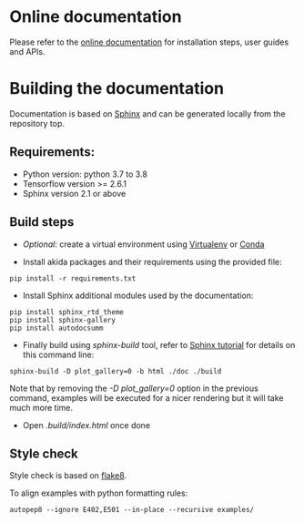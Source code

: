 # Online documentation
Please refer to the [online documentation](https://doc.brainchipinc.com/) for
installation steps, user guides and APIs.

# Building the documentation
Documentation is based on [Sphinx](https://www.sphinx-doc.org/en/master/) and
can be generated locally from the repository top.

## Requirements:
* Python version: python 3.7 to 3.8
* Tensorflow version >= 2.6.1
* Sphinx version 2.1 or above

## Build steps
* *Optional*: create a virtual environment using
[Virtualenv](https://virtualenv.pypa.io/en/latest/) or
[Conda](https://docs.conda.io/en/latest/)

* Install akida packages and their requirements using the provided file:
~~~~
pip install -r requirements.txt
~~~~

* Install Sphinx additional modules used by the documentation:
~~~~
pip install sphinx_rtd_theme
pip install sphinx-gallery
pip install autodocsumm
~~~~

* Finally build using *sphinx-build* tool, refer to
[Sphinx tutorial](https://matplotlib.org/sampledoc/) for details on this command
line:
~~~~
sphinx-build -D plot_gallery=0 -b html ./doc ./build
~~~~

Note that by removing the *-D plot_gallery=0* option in the previous command,
examples will be executed for a nicer rendering but it will take much more time.

* Open *.build/index.html* once done

## Style check

Style check is based on [flake8](https://flake8.pycqa.org/en/latest/).

To align examples with python formatting rules:

```
autopep8 --ignore E402,E501 --in-place --recursive examples/
```
